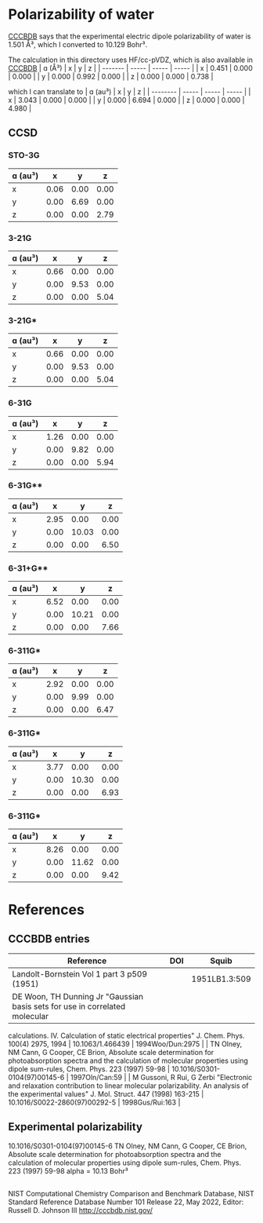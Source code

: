 # Polarizability of water

[CCCBDB](https://cccbdb.nist.gov/exp2x.asp) says that the experimental electric
dipole polarizability of water is 1.501 Å³, which I converted to 10.129 Bohr³.

The calculation in this directory uses HF/cc-pVDZ, which is also available in
[CCCBDB](https://cccbdb.nist.gov/polcalc3x.asp?method=1&basis=5)
|  ɑ (Å³) |   x   |   y   |   z   |
| ------- | ----- | ----- | ----- |
|    x    | 0.451 | 0.000 | 0.000 |
|    y    | 0.000 | 0.992 | 0.000 |
|    z    | 0.000 | 0.000 | 0.738 |

which I can translate to 
|  ɑ (au³) |   x   |   y   |   z   |
| -------- | ----- | ----- | ----- |
|     x    | 3.043 | 0.000 | 0.000 |
|     y    | 0.000 | 6.694 | 0.000 |
|     z    | 0.000 | 0.000 | 4.980 |

## CCSD

### STO-3G
|  ɑ (au³) |   x  |   y  |  z   |
| -------- | ---- | ---- | ---- |
|     x    | 0.06 | 0.00 | 0.00 |
|     y    | 0.00 | 6.69 | 0.00 |
|     z    | 0.00 | 0.00 | 2.79 |

### 3-21G
|  ɑ (au³) |   x  |   y  |  z   |
| -------- | ---- | ---- | ---- |
|     x    | 0.66 | 0.00 | 0.00 |
|     y    | 0.00 | 9.53 | 0.00 |
|     z    | 0.00 | 0.00 | 5.04 |

### 3-21G*
|  ɑ (au³) |   x  |   y  |  z   |
| -------- | ---- | ---- | ---- |
|     x    | 0.66 | 0.00 | 0.00 |
|     y    | 0.00 | 9.53 | 0.00 |
|     z    | 0.00 | 0.00 | 5.04 |

### 6-31G
|  ɑ (au³) |   x  |   y  |  z   |
| -------- | ---- | ---- | ---- |
|     x    | 1.26 | 0.00 | 0.00 |
|     y    | 0.00 | 9.82 | 0.00 |
|     z    | 0.00 | 0.00 | 5.94 |

### 6-31G**
|  ɑ (au³) |   x  |   y   |  z   |
| -------- | ---- | ----- | ---- |
|     x    | 2.95 |  0.00 | 0.00 |
|     y    | 0.00 | 10.03 | 0.00 |
|     z    | 0.00 |  0.00 | 6.50 |

### 6-31+G**
|  ɑ (au³) |   x  |   y   |  z   |
| -------- | ---- | ----- | ---- |
|     x    | 6.52 |  0.00 | 0.00 |
|     y    | 0.00 | 10.21 | 0.00 |
|     z    | 0.00 |  0.00 | 7.66 |

### 6-311G*
|  ɑ (au³) |   x  |   y   |  z   |
| -------- | ---- | ----- | ---- |
|     x    | 2.92 |  0.00 | 0.00 |
|     y    | 0.00 |  9.99 | 0.00 |
|     z    | 0.00 |  0.00 | 6.47 |

### 6-311G*
|  ɑ (au³) |   x  |   y   |  z   |
| -------- | ---- | ----- | ---- |
|     x    | 3.77 |  0.00 | 0.00 |
|     y    | 0.00 | 10.30 | 0.00 |
|     z    | 0.00 |  0.00 | 6.93 |

### 6-311G*
|  ɑ (au³) |   x  |   y   |  z   |
| -------- | ---- | ----- | ---- |
|     x    | 8.26 |  0.00 | 0.00 |
|     y    | 0.00 | 11.62 | 0.00 |
|     z    | 0.00 |  0.00 | 9.42 |


# References 

## CCCBDB entries
| Reference  | DOI  | Squib |
| --         | --   | ---   |
| Landolt-Bornstein Vol 1 part 3 p509 (1951)  |  | 1951LB1.3:509 |
| DE Woon, TH Dunning Jr "Gaussian basis sets for use in correlated molecular
calculations. IV. Calculation of static electrical properties" J. Chem. Phys.
100(4) 2975, 1994  | 10.1063/1.466439  | 1994Woo/Dun:2975 |
| TN Olney, NM Cann, G Cooper, CE Brion, Absolute scale determination for
photoabsorption spectra and the calculation of molecular properties using dipole
sum-rules, Chem. Phys. 223 (1997) 59-98  | 10.1016/S0301-0104(97)00145-6  |
1997Oln/Can:59 |
| M Gussoni, R Rui, G Zerbi "Electronic and relaxation contribution to linear
molecular polarizability. An analysis of the experimental values" J. Mol.
Struct. 447 (1998) 163-215  | 10.1016/S0022-2860(97)00292-5  | 1998Gus/Rui:163 |

## Experimental polarizability 
10.1016/S0301-0104(97)00145-6  TN Olney, NM Cann, G Cooper, CE Brion, Absolute
scale determination for photoabsorption spectra and the calculation of molecular
properties using dipole sum-rules, Chem. Phys. 223 (1997) 59-98
alpha = 10.13 Bohr³

## 
NIST Computational Chemistry Comparison and Benchmark Database,
NIST Standard Reference Database Number 101
Release 22, May 2022, Editor: Russell D. Johnson III
http://cccbdb.nist.gov/
